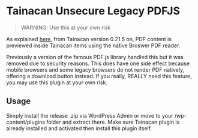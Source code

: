 # Tainacan Unsecure Legacy PDFJS

> WARNING: Use this at your own risk

As explained [here](https://tainacan.discourse.group/t/after-version-0-21-5/2103/2?u=mateus.m.luna), from Tainacan version 0.21.5 on, PDF content is previewed inside Tainacan items using the native Broswer PDF reader.

Previously a version of the famous PDF.js library handled this but it was removed due to security reasons. This does have one side effect because mobile browsers and some legacy browsers do not render PDF natively, offering a download button instead. If you really, REALLY need this feature, you may use this plugin at your own risk.

## Usage
Simply install the release .zip via WordPress Admin or move to your /wp-content/plugins folder and extract there. Make sure Tainacan plugin is already installed and activated then install this plugin itself.
